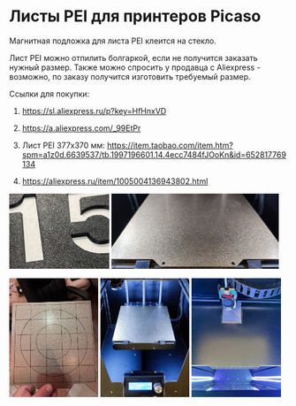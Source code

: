 # Листы PEI для принтеров Picaso

Магнитная подложка для листа PEI клеится на стекло.

Лист PEI можно отпилить болгаркой, если не получится заказать нужный размер. Также можно спросить у продавца с Aliexpress - возможно, по заказу получится изготовить требуемый размер.

Ссылки для покупки:

1. https://sl.aliexpress.ru/p?key=HfHnxVD

1. https://a.aliexpress.com/_99EtPr

1. Лист PEI 377x370 мм: https://item.taobao.com/item.htm?spm=a1z0d.6639537/tb.1997196601.14.4ecc7484fJOoKn&id=652817769134

1. https://aliexpress.ru/item/1005004136943802.html

<p float="left">
  <img src="./img/PEI_0.jpg" width="36%" title="PEI_0"/>
  <img src="./img/PEI_1.jpg" width="60%" title="PEI_1"/>
</p>

<p float="left">
  <img src="./img/PEI_2.jpg" width="32%" title="PEI_2"/>
  <img src="./img/PEI_3.jpg" width="32%" title="PEI_3"/>
  <img src="./img/PEI_4.jpg" width="32%" title="PEI_4"/>
</p>
